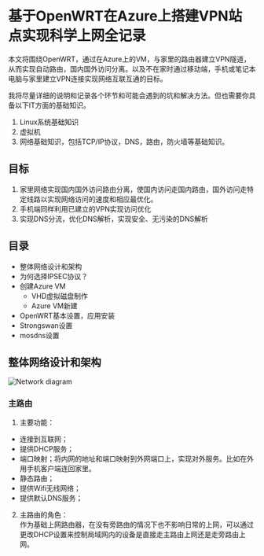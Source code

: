 # 基于OpenWRT在Azure上搭建VPN站点实现科学上网全记录

本文将围绕OpenWRT，通过在Azure上的VM，与家里的路由器建立VPN隧道，从而实现自动路由，国内国外访问分离。以及不在家时通过移动端，手机或笔记本电脑与家里建立VPN连接实现网络互联互通的目标。  

我将尽量详细的说明和记录各个环节和可能会遇到的坑和解决方法。但也需要你具备以下IT方面的基础知识。  
1. Linux系统基础知识
2. 虚拟机
3. 网络基础知识，包括TCP/IP协议，DNS，路由，防火墙等基础知识。 

## 目标
1. 家里网络实现国内国外访问路由分离，使国内访问走国内路由，国外访问走特定线路以实现网络访问的速度和相应最优化。
2. 手机端同样利用已建立的VPN实现访问优化
3. 实现DNS分流，优化DNS解析，实现安全、无污染的DNS解析

## 目录

- 整体网络设计和架构
- 为何选择IPSEC协议？
- 创建Azure VM
  - VHD虚拟磁盘制作
  - Azure VM新建
- OpenWRT基本设置，应用安装
- Strongswan设置
- mosdns设置

## 整体网络设计和架构
![Network diagram](https://github.com/user-attachments/assets/69ce61da-24ec-4919-ab90-b4b036dc69f7)

### 主路由
1. 主要功能：
- 连接到互联网；
- 提供DHCP服务；
- 端口映射；将内网的地址和端口映射到外网端口上，实现对外服务。比如在外用手机客户端连回家里。
- 静态路由；
- 提供Wifi无线网络；
- 提供默认DNS服务；
2. 主路由的角色：  
作为基础上网路由器，在没有旁路由的情况下也不影响日常的上网，可以通过更改DHCP设置来控制局域网内的设备是直接走主路由上网还是走旁路由上网。
